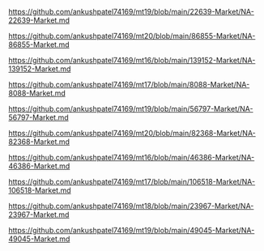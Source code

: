 <p><a href="https://github.com/ankushpatel74169/mt19/blob/main/22639-Market/NA-22639-Market.md">https://github.com/ankushpatel74169/mt19/blob/main/22639-Market/NA-22639-Market.md</a></p><p><a href="https://github.com/ankushpatel74169/mt20/blob/main/86855-Market/NA-86855-Market.md">https://github.com/ankushpatel74169/mt20/blob/main/86855-Market/NA-86855-Market.md</a></p><p><a href="https://github.com/ankushpatel74169/mt16/blob/main/139152-Market/NA-139152-Market.md">https://github.com/ankushpatel74169/mt16/blob/main/139152-Market/NA-139152-Market.md</a></p><p><a href="https://github.com/ankushpatel74169/mt17/blob/main/8088-Market/NA-8088-Market.md">https://github.com/ankushpatel74169/mt17/blob/main/8088-Market/NA-8088-Market.md</a></p><p><a href="https://github.com/ankushpatel74169/mt19/blob/main/56797-Market/NA-56797-Market.md">https://github.com/ankushpatel74169/mt19/blob/main/56797-Market/NA-56797-Market.md</a></p><p><a href="https://github.com/ankushpatel74169/mt20/blob/main/82368-Market/NA-82368-Market.md">https://github.com/ankushpatel74169/mt20/blob/main/82368-Market/NA-82368-Market.md</a></p><p><a href="https://github.com/ankushpatel74169/mt16/blob/main/46386-Market/NA-46386-Market.md">https://github.com/ankushpatel74169/mt16/blob/main/46386-Market/NA-46386-Market.md</a></p><p><a href="https://github.com/ankushpatel74169/mt17/blob/main/106518-Market/NA-106518-Market.md">https://github.com/ankushpatel74169/mt17/blob/main/106518-Market/NA-106518-Market.md</a></p><p><a href="https://github.com/ankushpatel74169/mt18/blob/main/23967-Market/NA-23967-Market.md">https://github.com/ankushpatel74169/mt18/blob/main/23967-Market/NA-23967-Market.md</a></p><p><a href="https://github.com/ankushpatel74169/mt19/blob/main/49045-Market/NA-49045-Market.md">https://github.com/ankushpatel74169/mt19/blob/main/49045-Market/NA-49045-Market.md</a></p>
